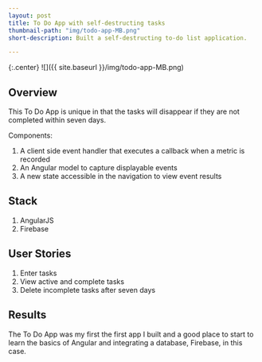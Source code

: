 ```yaml
---
layout: post
title: To Do App with self-destructing tasks
thumbnail-path: "img/todo-app-MB.png"
short-description: Built a self-destructing to-do list application.

---
```


{:.center}
![]({{ site.baseurl }}/img/todo-app-MB.png)

## Overview

This To Do App is unique in that the tasks will disappear if they are not completed within seven days.

Components:
<ol>
  <li>A client side event handler that executes a callback when a metric is recorded</li>
  <li>An Angular model to capture displayable events</li>
  <li>A new state accessible in the navigation to view event results</li>
</ol>

## Stack

<ol>
  <li>AngularJS</li>
  <li>Firebase</li>
</ol>

## User Stories

<ol>
  <li>Enter tasks</li>
  <li>View active and complete tasks</li>
  <li>Delete incomplete tasks after seven days</li>
</ol>

## Results

The To Do App was my first the first app I built and a good place to start to learn the basics of Angular and integrating a database, Firebase, in this case.
